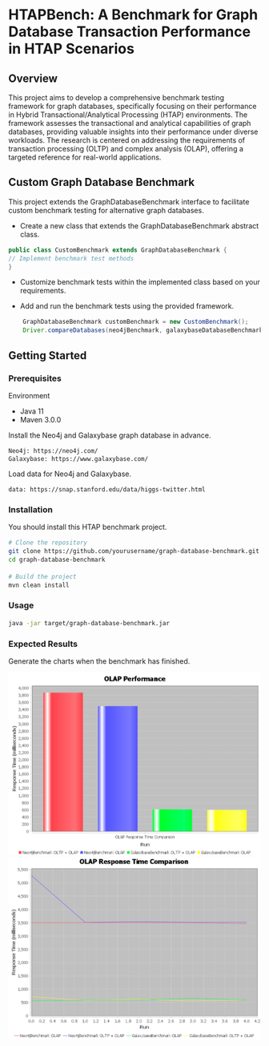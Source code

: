 # HTAPBench: A Benchmark for Graph Database Transaction Performance in HTAP Scenarios

## Overview

This project aims to develop a comprehensive benchmark testing framework for graph databases, specifically focusing on their performance in Hybrid Transactional/Analytical Processing (HTAP) environments. The framework assesses the transactional and analytical capabilities of graph databases, providing valuable insights into their performance under diverse workloads. The research is centered on addressing the requirements of transaction processing (OLTP) and complex analysis (OLAP), offering a targeted reference for real-world applications.

## Custom Graph Database Benchmark
This project extends the GraphDatabaseBenchmark interface to facilitate custom benchmark testing for alternative graph databases.

- Create a new class that extends the GraphDatabaseBenchmark abstract class.
```java
public class CustomBenchmark extends GraphDatabaseBenchmark {
// Implement benchmark test methods
}
```
- Customize benchmark tests within the implemented class based on your requirements.

- Add and run the benchmark tests using the provided framework.
```java
    GraphDatabaseBenchmark customBenchmark = new CustomBenchmark();
    Driver.compareDatabases(neo4jBenchmark, galaxybaseDatabaseBenchmark, customBenchmark);
```

## Getting Started
### Prerequisites
Environment
- Java 11
- Maven 3.0.0

Install the Neo4j and Galaxybase graph database in advance.
```properties
Neo4j: https://neo4j.com/
Galaxybase: https://www.galaxybase.com/
```

Load data for Neo4j and Galaxybase.
```properties
data: https://snap.stanford.edu/data/higgs-twitter.html
```


### Installation

You should install this HTAP benchmark project.

```bash
# Clone the repository
git clone https://github.com/yourusername/graph-database-benchmark.git
cd graph-database-benchmark

# Build the project
mvn clean install

```

### Usage

```bash
java -jar target/graph-database-benchmark.jar
```

### Expected Results
Generate the charts when the benchmark has finished.

![OLAPBar.png](image/OLAPBar.png)
![OLAPXY.png](image/OLAPXY.png)

